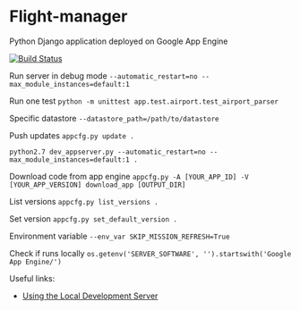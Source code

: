 # Flight-manager
Python Django application deployed on Google App Engine


[![Build Status](https://travis-ci.org/egenerat/flight-manager.svg?branch=master)](https://travis-ci.org/egenerat/flight-manager)

Run server in debug mode
`--automatic_restart=no --max_module_instances=default:1`

Run one test
`python -m unittest app.test.airport.test_airport_parser`

Specific datastore
`--datastore_path=/path/to/datastore`

Push updates
`appcfg.py update .`

`python2.7 dev_appserver.py --automatic_restart=no --max_module_instances=default:1 .`

Download code from app engine
`appcfg.py -A [YOUR_APP_ID] -V [YOUR_APP_VERSION] download_app [OUTPUT_DIR]`

List versions
`appcfg.py list_versions .`

Set version
`appcfg.py set_default_version .`



Environment variable
`--env_var SKIP_MISSION_REFRESH=True`

Check if runs locally
`os.getenv('SERVER_SOFTWARE', '').startswith('Google App Engine/')`

Useful links:
- [Using the Local Development Server](https://cloud.google.com/appengine/docs/standard/python/tools/using-local-server)